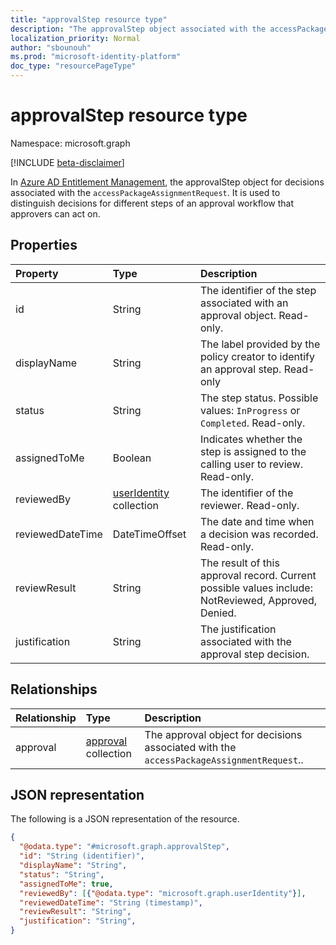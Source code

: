```yaml
---
title: "approvalStep resource type"
description: "The approvalStep object associated with the accessPackageAssignmentRequest."
localization_priority: Normal
author: "sbounouh"
ms.prod: "microsoft-identity-platform"
doc_type: "resourcePageType"
---
```


# approvalStep resource type

Namespace: microsoft.graph

[!INCLUDE [beta-disclaimer](../../includes/beta-disclaimer.md)]

In [Azure AD Entitlement Management](entitlementmanagement-root.md), the approvalStep object for decisions associated with the `accessPackageAssignmentRequest`. It is used to distinguish decisions for different steps of an approval workflow that approvers can act on.

## Properties
|Property|Type|Description|
|:---|:---|:---|
|id|String|The identifier of the step associated with an approval object. Read-only.|
|displayName|String|The label provided by the policy creator to identify an approval step. Read-only|
|status|String|The step status. Possible values: `InProgress` or `Completed`. Read-only.|
|assignedToMe|Boolean|Indicates whether the step is assigned to the calling user to review. Read-only.|
|reviewedBy|[userIdentity](useridentity.md) collection | The identifier of the reviewer. Read-only.|
|reviewedDateTime|DateTimeOffset|The date and time when a decision was recorded. Read-only.|
|reviewResult|String|The result of this approval record. Current possible values include: NotReviewed, Approved, Denied.|
|justification|String|The justification associated with the approval step decision.|

## Relationships
|Relationship|Type|Description|
|:---|:---|:---|
|approval|[approval](../resources/approval.md) collection|The approval object for decisions associated with the `accessPackageAssignmentRequest`..|

## JSON representation
The following is a JSON representation of the resource.
<!-- {
  "blockType": "resource",
  "keyProperty": "id",
  "@odata.type": "microsoft.graph.approvalStep",
  "baseType": "",
  "openType": false
}
-->
``` json
{
  "@odata.type": "#microsoft.graph.approvalStep",
  "id": "String (identifier)",
  "displayName": "String",
  "status": "String",
  "assignedToMe": true,
  "reviewedBy": [{"@odata.type": "microsoft.graph.userIdentity"}],
  "reviewedDateTime": "String (timestamp)",
  "reviewResult": "String",
  "justification": "String",
}
```
